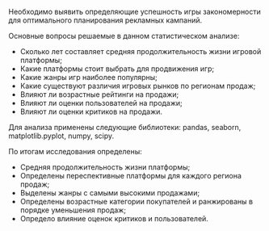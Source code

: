 Необходимо выявить определяющие успешность игры закономерности для оптимального планирования рекламных кампаний.

Основные вопросы решаемые в данном статистическом анализе:

- Сколько лет составляет средняя продолжительность жизни игровой платформы;
- Какие платформы стоит выбрать для продвижения игр;
- Какие жанры игр наиболее популярны;
- Какие существуют различия игровых рынков по регионам продаж;
- Влияют ли возрастные рейтинги на продажи;
- Влияют ли оценки пользователей на продажи;
- Влияют ли оценки критиков на продажи.

Для анализа применены следующие библиотеки: pandas, seaborn, matplotlib.pyplot, numpy, scipy.

По итогам исследования определены:
- Средняя продолжительность жизни платформы;
- Определены переспективные платформы для каждого региона продаж;
- Выделены жанры с самыми высокими продажами;
- Определены возрастные категории покупателей и ранжированы в порядке уменьшения продаж;
- Определо влияние оценок критиков и пользователей.
